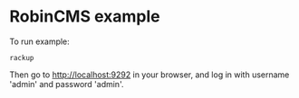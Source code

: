 # RobinCMS example

To run example:

    rackup

Then go to <http://localhost:9292> in your browser, and log in with username
'admin' and password 'admin'.
